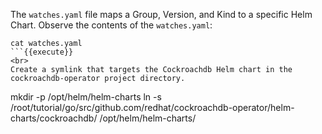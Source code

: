 The `watches.yaml` file maps a Group, Version, and Kind to a specific Helm Chart. Observe the contents of the `watches.yaml`:

```
cat watches.yaml
```{{execute}}
<br>
Create a symlink that targets the Cockroachdb Helm chart in the cockroachdb-operator project directory.

```
mkdir -p /opt/helm/helm-charts
ln -s /root/tutorial/go/src/github.com/redhat/cockroachdb-operator/helm-charts/cockroachdb/ /opt/helm/helm-charts/
```{{execute}}
